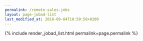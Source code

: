 ```yaml
---
permalink: /remote-sales-jobs
layout: page-jobad-list
last_modified_at: 2018-09-04T18:50:58+0200
---
```

{% include render_jobad_list.html permalink=page.permalink %}
